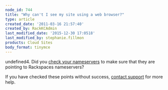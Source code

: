```yaml
---
node_id: 744
title: "Why can't I see my site using a web browser?"
type: article
created_date: '2011-03-16 21:57:40'
created_by: RackKCAdmin
last_modified_date: '2015-12-30 17:0518'
last_modified_by: stephanie.fillmon
products: Cloud Sites
body_format: tinymce
---
```


undefined4. Did you [check your
nameservers](http://www.rackspace.com/knowledge_center/article/getting-started-with-cloud-sites-rackspace-nameservers-and-creating-custom-nameservers)
to make sure that they are pointing to Rackspaces nameservers? 

If you have checked these points without success, [contact
support](https://manage.rackspacecloud.com/ "https://manage.rackspacecloud.com/pages/Login.jsp")
for more help.


